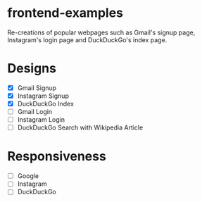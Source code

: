 # frontend-examples
Re-creations of popular webpages such as Gmail's signup page, Instagram's login page and DuckDuckGo's index page.

# Designs
- [X] Gmail Signup
- [X] Instagram Signup
- [X] DuckDuckGo Index
- [ ] Gmail Login
- [ ] Instagram Login
- [ ] DuckDuckGo Search with Wikipedia Article
# Responsiveness
- [ ] Google
- [ ] Instagram
- [ ] DuckDuckGo
